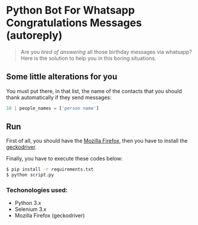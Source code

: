 # Python Bot For Whatsapp Congratulations Messages (autoreply)

> Are you _tired of answering_ all those birthday messages via whatsapp? 
Here is the solution to help you in this boring situations.

## Some little alterations for you
You must put there, in that list, the name of the contacts that you should thank automatically if they send messages:
```python
10 | people_names = ['person name']
```

## Run

First of all, you should have the [Mozilla Firefox](https://www.mozilla.org/pt-BR/firefox/new/), then you have to install the [geckodriver](https://github.com/mozilla/geckodriver/releases).

Finally, you have to execute these codes below:

```sh
$ pip install -r requirements.txt 
$ python script.py
```

### Techonologies used:
* Python 3.x
* Selenium 3.x
* Mozilla Firefox (geckodriver)